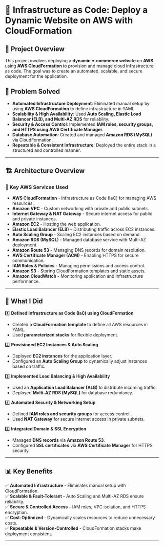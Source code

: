 # 🛒 Infrastructure as Code: Deploy a Dynamic Website on AWS with CloudFormation

## 📌 Project Overview

This project involves deploying a **dynamic e-commerce website** on **AWS** using **AWS CloudFormation** to provision and manage cloud infrastructure as code. The goal was to create an automated, scalable, and secure deployment for the application.

## 🎯 Problem Solved

- **Automated Infrastructure Deployment**: Eliminated manual setup by using **AWS CloudFormation** to define infrastructure in YAML.
- **Scalability & High Availability**: Used **Auto Scaling, Elastic Load Balancer (ELB), and Multi-AZ RDS** for reliability.
- **Security & Access Control**: Implemented **IAM roles, security groups, and HTTPS using AWS Certificate Manager**.
- **Database Automation**: Created and managed **Amazon RDS (MySQL)** via CloudFormation.
- **Repeatable & Consistent Infrastructure**: Deployed the entire stack in a structured and controlled manner.

---

## 🏗️ Architecture Overview

### 🔹 Key AWS Services Used
- **AWS CloudFormation** - Infrastructure as Code (IaC) for managing AWS resources.
- **Amazon VPC** - Custom networking with private and public subnets.
- **Internet Gateway & NAT Gateway** - Secure internet access for public and private instances.
- **Amazon EC2** - Hosting the web application.
- **Elastic Load Balancer (ELB)** - Distributing traffic across EC2 instances.
- **Auto Scaling Group** - Scaling EC2 instances based on demand.
- **Amazon RDS (MySQL)** - Managed database service with Multi-AZ deployment.
- **Amazon Route 53** - Managing DNS records for domain resolution.
- **AWS Certificate Manager (ACM)** - Enabling HTTPS for secure communication.
- **IAM Roles & Policies** - Managing permissions and access control.
- **Amazon S3** - Storing CloudFormation templates and static assets.
- **Amazon CloudWatch** - Monitoring application and infrastructure performance.

---

## 🚀 What I Did

1️⃣ **Defined Infrastructure as Code (IaC) using CloudFormation**  
- Created a **CloudFormation template** to define all AWS resources in YAML.  
- Used **parameterized stacks** for flexible deployment.  

2️⃣ **Provisioned EC2 Instances & Auto Scaling**  
- Deployed **EC2 instances** for the application layer.  
- Configured an **Auto Scaling Group** to dynamically adjust instances based on traffic.  

3️⃣ **Implemented Load Balancing & High Availability**  
- Used an **Application Load Balancer (ALB)** to distribute incoming traffic.  
- Deployed **Multi-AZ RDS (MySQL)** for database redundancy.  

4️⃣ **Automated Security & Networking Setup**  
- Defined **IAM roles and security groups** for access control.  
- Used **NAT Gateway** for secure internet access in private subnets.  

5️⃣ **Integrated Domain & SSL Encryption**  
- Managed **DNS records** via **Amazon Route 53**.  
- Configured **SSL certificates** via **AWS Certificate Manager** for HTTPS security.  

---

## 📊 Key Benefits

✅ **Automated Infrastructure** - Eliminates manual setup with CloudFormation.  
✅ **Scalable & Fault-Tolerant** - Auto Scaling and Multi-AZ RDS ensure reliability.  
✅ **Secure & Controlled Access** - IAM roles, VPC isolation, and HTTPS encryption.  
✅ **Cost-Optimized** - Dynamically scales resources to reduce unnecessary costs.  
✅ **Repeatable & Version-Controlled** - CloudFormation stacks make deployment consistent.  

---
